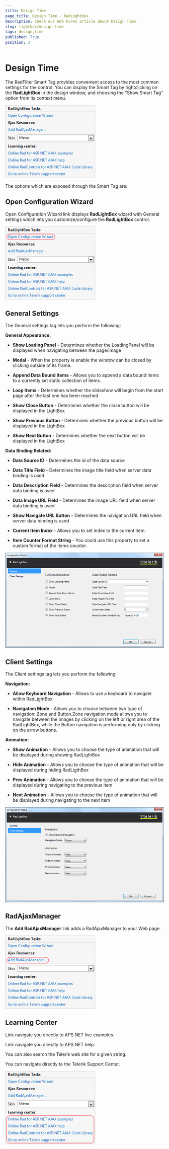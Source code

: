 ```yaml
---
title: Design Time
page_title: Design Time - RadLightBox
description: Check our Web Forms article about Design Time.
slug: lightbox/design-time
tags: design,time
published: True
position: 3
---
```


# Design Time



The RadFilter Smart Tag provides convenient access to the most common settings for the control. You can display the Smart Tag by rightclicking on the **RadLightBox** in the design window, and choosing the "Show Smart Tag" option from its context menu.

![lightbox-design-time](images/lightbox-design-time.png)

The options which are exposed through the Smart Tag are:

## Open Configuration Wizard

Open Configuration Wizard link displays **RadLightBox** wizard with General settings which lets you customize/configure the **RadLightBox** control.

![lightbox-configuration-wizard](images/lightbox-configuration-wizard.png)

## General Settings

The General settings tag lets you perform the following:

**General Appearance:**

* **Show Loading Panel** - Determines whether the LoadingPanel will be displayed when navigating between the page/image

* **Modal** - When the property is enable the window can be closed by clicking outside of its frame.

* **Append Data Bound Items** - Allows you to append a data bound items to a currently set static collection of items.

* **Loop Items** - Determines whether the slideshow will begin from the start page after the last one has been reached

* **Show Close Button** - Determines whether the close button will be displayed in the LightBox

* **Show Previous Button** - Determines whether the previous button will be displayed in the LightBox

* **Show Next Button** - Determines whether the next button will be displayed in the LightBox

**Data Binding Related:**

* **Data Source ID** - Determines the id of the data source

* **Data Title Field** - Determines the image title field when server data binding is used

* **Data Description Field** - Determines the description field when server data binding is used

* **Data Image URL Field** - Determines the image URL field when server data binding is used

* **Show Navigate URL Button** - Determines the navigation URL field when server data binding is used

* **Current Item Index** - Allows you to set index to the current item.

* **Item Counter Format String** - You could use this property to set a custom format of the items counter.

![lightbox-general-settings](images/lightbox-general-settings.png)

## Client Settings

The Client settings tag lets you perform the following:

**Navigation:**

* **Allow Keyboard Navigation** - Allows to use a keyboard to navigate within RadLightBox

* **Navigation Mode** - Allows you to choose between two type of navigation: Zone and Button.Zone navigation mode allows you to navigate between the images by clicking on the left or right area of the RadLightBox, while the Button navigation is performing only by clicking on the arrow buttons.

**Animation:**

* **Show Animation** - Allows you to choose the type of animation that will be displayed during showing RadLigthBox

* **Hide Animation** - Allows you to choose the type of animation that will be displayed during hiding RadLigthBox

* **Prev Animation** - Allows you to choose the type of animation that will be displayed during navigating to the previous item

* **Next Animation** - Allows you to choose the type of animation that will be displayed during navigating to the next item

![lightbox-client-settings](images/lightbox-client-settings.png)

## RadAjaxManager

The **Add RadAjaxManager** link adds a RadAjaxManager to your Web page.

![lightbox-ajax-resources](images/lightbox-ajax-resources.png)

## Learning Center

Link navigate you directly to APS.NET live examples.

Link navigate you directly to APS.NET help.

You can also search the Telerik web site for a given string.

You can navigate directly to the Telerik Support Center.

![lightbox-learning-center](images/lightbox-learning-center.png)
